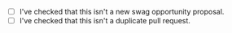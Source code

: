 <!--
If you want to propose a new swag opportunity, please ensure you created an issue first and then head to:
https://github.com/swapagarwal/swag-for-dev/compare/master...swapagarwal:master?expand=1&template=new-swag-opportunity.md
-->

- [ ] I've checked that this isn't a new swag opportunity proposal.
- [ ] I've checked that this isn't a duplicate pull request.

<!-- Describe your changes below -->



<!-- Thanks for contributing! -->
